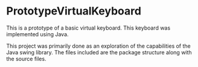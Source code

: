 PrototypeVirtualKeyboard
========================

This is a prototype of a basic virtual keyboard. This keyboard was implemented using Java.

This project was primarily done as an exploration of the capabilities of the Java swing library.
The files included are the package structure along with the source files.
